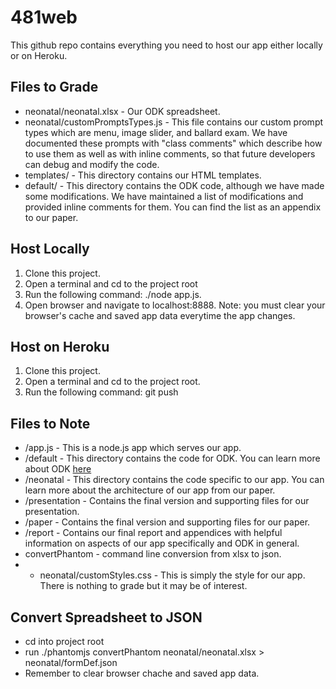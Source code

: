 481web
======
This github repo contains everything you need to host our app either locally or on Heroku.

Files to Grade
------
* neonatal/neonatal.xlsx - Our ODK spreadsheet.
* neonatal/customPromptsTypes.js - This file contains our custom prompt
  types which are menu, image slider, and ballard exam. We have
documented these prompts with "class comments" which describe how to use
them as well as with inline comments, so that future developers can debug
and modify the code.
* templates/ - This directory contains our HTML templates. 
* default/ - This directory contains the ODK code, although we have made
  some modifications. We have maintained a list of modifications and
provided inline comments for them. You can find the list as an appendix
to our paper.

Host Locally
------
1. Clone this project.
2. Open a terminal and cd to the project root
2. Run the following command: ./node app.js.
3. Open browser and navigate to localhost:8888. Note: you must clear your browser's cache and saved app data everytime the app changes.

Host on Heroku
------
1. Clone this project.
2. Open a terminal and cd to the project root.
3. Run the following command: git push <url of your heroku app>

Files to Note
------
* /app.js - This is a node.js app which serves our app.
* /default - This directory contains the code for ODK. You can learn more about ODK [here](http://opendatakit.org/use/collect/)
* /neonatal - This directory contains the code specific to our app. You can learn more about the architecture of our app from our paper.
* /presentation - Contains the final version and supporting files for our presentation.
* /paper - Contains the final version and supporting files for our paper.
* /report - Contains our final report and appendices with helpful
  information on aspects of our app specifically and ODK in general.
* convertPhantom - command line conversion from xlsx to json.
* * neonatal/customStyles.css - This is simply the style for our app. There is nothing to grade but it may be of interest.

Convert Spreadsheet to JSON
------
* cd into project root
* run ./phantomjs convertPhantom neonatal/neonatal.xlsx > neonatal/formDef.json
* Remember to clear browser chache and saved app data.
